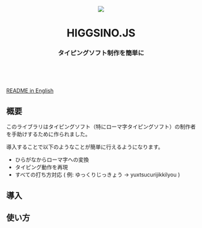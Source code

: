 <p align="center"><img src="https://user-images.githubusercontent.com/121548464/237042388-7ac2fc30-926f-439d-9be3-8025dafd3808.svg" /></p>

<h1 align="center" >
HIGGSINO.JS
</h1>

<h3 align="center" >
タイピングソフト制作を簡単に
</h3>

<br /><br /><br />

[README in English](https://github.com/Boson328/higgsino/blob/main/README-us.md)

## 概要

このライブラリはタイピングソフト（特にローマ字タイピングソフト）の制作者を手助けするために作られました。

導入することで以下のようなことが簡単に行えるようになります。

- ひらがなからローマ字への変換
- タイピング動作を再現
- すべての打ち方対応 ( 例: ゆっくりじっきょう → yuxtsucurijikkilyou )

## 導入

## 使い方

## 